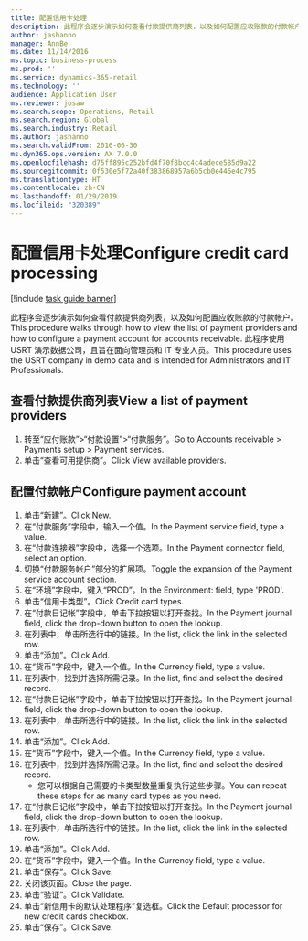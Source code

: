 ```yaml
---
title: 配置信用卡处理
description: 此程序会逐步演示如何查看付款提供商列表，以及如何配置应收账款的付款帐户。
author: jashanno
manager: AnnBe
ms.date: 11/14/2016
ms.topic: business-process
ms.prod: ''
ms.service: dynamics-365-retail
ms.technology: ''
audience: Application User
ms.reviewer: josaw
ms.search.scope: Operations, Retail
ms.search.region: Global
ms.search.industry: Retail
ms.author: jashanno
ms.search.validFrom: 2016-06-30
ms.dyn365.ops.version: AX 7.0.0
ms.openlocfilehash: d75ff895c252bfd4f70f8bcc4c4adece585d9a22
ms.sourcegitcommit: 0f530e5f72a40f383868957a6b5cb0e446e4c795
ms.translationtype: HT
ms.contentlocale: zh-CN
ms.lasthandoff: 01/29/2019
ms.locfileid: "320389"
---
```

# <a name="configure-credit-card-processing"></a><span data-ttu-id="e41eb-103">配置信用卡处理</span><span class="sxs-lookup"><span data-stu-id="e41eb-103">Configure credit card processing</span></span>

[!include [task guide banner](../includes/task-guide-banner.md)]

<span data-ttu-id="e41eb-104">此程序会逐步演示如何查看付款提供商列表，以及如何配置应收账款的付款帐户。</span><span class="sxs-lookup"><span data-stu-id="e41eb-104">This procedure walks through how to view the list of payment providers and how to configure a payment account for accounts receivable.</span></span> <span data-ttu-id="e41eb-105">此程序使用 USRT 演示数据公司，且旨在面向管理员和 IT 专业人员。</span><span class="sxs-lookup"><span data-stu-id="e41eb-105">This procedure uses the USRT company in demo data and is intended for Administrators and IT Professionals.</span></span>


## <a name="view-a-list-of-payment-providers"></a><span data-ttu-id="e41eb-106">查看付款提供商列表</span><span class="sxs-lookup"><span data-stu-id="e41eb-106">View a list of payment providers</span></span>
1. <span data-ttu-id="e41eb-107">转至“应付账款”>“付款设置”>“付款服务”。</span><span class="sxs-lookup"><span data-stu-id="e41eb-107">Go to Accounts receivable > Payments setup > Payment services.</span></span>
2. <span data-ttu-id="e41eb-108">单击“查看可用提供商”。</span><span class="sxs-lookup"><span data-stu-id="e41eb-108">Click View available providers.</span></span>

## <a name="configure-payment-account"></a><span data-ttu-id="e41eb-109">配置付款帐户</span><span class="sxs-lookup"><span data-stu-id="e41eb-109">Configure payment account</span></span>
1. <span data-ttu-id="e41eb-110">单击“新建”。</span><span class="sxs-lookup"><span data-stu-id="e41eb-110">Click New.</span></span>
2. <span data-ttu-id="e41eb-111">在“付款服务”字段中，输入一个值。</span><span class="sxs-lookup"><span data-stu-id="e41eb-111">In the Payment service field, type a value.</span></span>
3. <span data-ttu-id="e41eb-112">在“付款连接器”字段中，选择一个选项。</span><span class="sxs-lookup"><span data-stu-id="e41eb-112">In the Payment connector field, select an option.</span></span>
4. <span data-ttu-id="e41eb-113">切换“付款服务帐户”部分的扩展项。</span><span class="sxs-lookup"><span data-stu-id="e41eb-113">Toggle the expansion of the Payment service account section.</span></span>
5. <span data-ttu-id="e41eb-114">在“环境”字段中，键入“PROD”。</span><span class="sxs-lookup"><span data-stu-id="e41eb-114">In the Environment: field, type 'PROD'.</span></span>
6. <span data-ttu-id="e41eb-115">单击“信用卡类型”。</span><span class="sxs-lookup"><span data-stu-id="e41eb-115">Click Credit card types.</span></span>
7. <span data-ttu-id="e41eb-116">在“付款日记帐”字段中，单击下拉按钮以打开查找。</span><span class="sxs-lookup"><span data-stu-id="e41eb-116">In the Payment journal field, click the drop-down button to open the lookup.</span></span>
8. <span data-ttu-id="e41eb-117">在列表中，单击所选行中的链接。</span><span class="sxs-lookup"><span data-stu-id="e41eb-117">In the list, click the link in the selected row.</span></span>
9. <span data-ttu-id="e41eb-118">单击“添加”。</span><span class="sxs-lookup"><span data-stu-id="e41eb-118">Click Add.</span></span>
10. <span data-ttu-id="e41eb-119">在“货币”字段中，键入一个值。</span><span class="sxs-lookup"><span data-stu-id="e41eb-119">In the Currency field, type a value.</span></span>
11. <span data-ttu-id="e41eb-120">在列表中，找到并选择所需记录。</span><span class="sxs-lookup"><span data-stu-id="e41eb-120">In the list, find and select the desired record.</span></span>
12. <span data-ttu-id="e41eb-121">在“付款日记帐”字段中，单击下拉按钮以打开查找。</span><span class="sxs-lookup"><span data-stu-id="e41eb-121">In the Payment journal field, click the drop-down button to open the lookup.</span></span>
13. <span data-ttu-id="e41eb-122">在列表中，单击所选行中的链接。</span><span class="sxs-lookup"><span data-stu-id="e41eb-122">In the list, click the link in the selected row.</span></span>
14. <span data-ttu-id="e41eb-123">单击“添加”。</span><span class="sxs-lookup"><span data-stu-id="e41eb-123">Click Add.</span></span>
15. <span data-ttu-id="e41eb-124">在“货币”字段中，键入一个值。</span><span class="sxs-lookup"><span data-stu-id="e41eb-124">In the Currency field, type a value.</span></span>
16. <span data-ttu-id="e41eb-125">在列表中，找到并选择所需记录。</span><span class="sxs-lookup"><span data-stu-id="e41eb-125">In the list, find and select the desired record.</span></span>
    * <span data-ttu-id="e41eb-126">您可以根据自己需要的卡类型数量重复执行这些步骤。</span><span class="sxs-lookup"><span data-stu-id="e41eb-126">You can repeat these steps for as many card types as you need.</span></span>  
17. <span data-ttu-id="e41eb-127">在“付款日记帐”字段中，单击下拉按钮以打开查找。</span><span class="sxs-lookup"><span data-stu-id="e41eb-127">In the Payment journal field, click the drop-down button to open the lookup.</span></span>
18. <span data-ttu-id="e41eb-128">在列表中，单击所选行中的链接。</span><span class="sxs-lookup"><span data-stu-id="e41eb-128">In the list, click the link in the selected row.</span></span>
19. <span data-ttu-id="e41eb-129">单击“添加”。</span><span class="sxs-lookup"><span data-stu-id="e41eb-129">Click Add.</span></span>
20. <span data-ttu-id="e41eb-130">在“货币”字段中，键入一个值。</span><span class="sxs-lookup"><span data-stu-id="e41eb-130">In the Currency field, type a value.</span></span>
21. <span data-ttu-id="e41eb-131">单击“保存”。</span><span class="sxs-lookup"><span data-stu-id="e41eb-131">Click Save.</span></span>
22. <span data-ttu-id="e41eb-132">关闭该页面。</span><span class="sxs-lookup"><span data-stu-id="e41eb-132">Close the page.</span></span>
23. <span data-ttu-id="e41eb-133">单击“验证”。</span><span class="sxs-lookup"><span data-stu-id="e41eb-133">Click Validate.</span></span>
24. <span data-ttu-id="e41eb-134">单击“新信用卡的默认处理程序”复选框。</span><span class="sxs-lookup"><span data-stu-id="e41eb-134">Click the Default processor for new credit cards checkbox.</span></span>
25. <span data-ttu-id="e41eb-135">单击“保存”。</span><span class="sxs-lookup"><span data-stu-id="e41eb-135">Click Save.</span></span>

